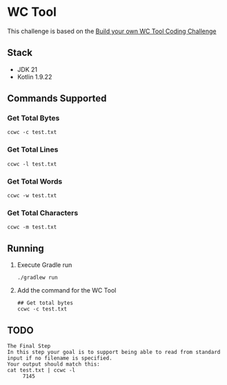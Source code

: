 # WC Tool

This challenge is based on the [Build your own WC Tool Coding Challenge](https://codingchallenges.fyi/challenges/challenge-wc/)

## Stack

* JDK 21
* Kotlin 1.9.22

## Commands Supported

### Get Total Bytes
```
ccwc -c test.txt
```

### Get Total Lines
```
ccwc -l test.txt
```

### Get Total Words
```
ccwc -w test.txt
```

### Get Total Characters
```
ccwc -m test.txt
```

## Running

1. Execute Gradle run
   ```
   ./gradlew run
   ```
2. Add the command for the WC Tool
   ```
   ## Get total bytes
   ccwc -c test.txt
   ```

## TODO

```
The Final Step
In this step your goal is to support being able to read from standard input if no filename is specified.
Your output should match this:
cat test.txt | ccwc -l
     7145
```
